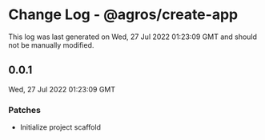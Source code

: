 # Change Log - @agros/create-app

This log was last generated on Wed, 27 Jul 2022 01:23:09 GMT and should not be manually modified.

## 0.0.1
Wed, 27 Jul 2022 01:23:09 GMT

### Patches

- Initialize project scaffold

